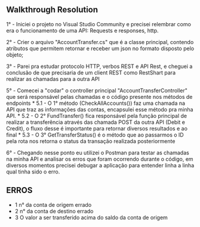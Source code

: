 
<h2>Walkthrough Resolution</h2>



1° - Iniciei o projeto no Visual Studio Community e precisei relembrar como era o funcionamento de uma API: Requests e responses, http.

2° - Crier o arquivo "AccountTransfer.cs" que é a classe principal, contendo atributos que permitem retornar e receber um json no formato disposto pelo objeto;

3° - Parei pra estudar protocolo HTTP, verbos REST e API Rest, e cheguei a conclusão de que precisaria de um client REST como RestShart para realizar as chamadas para a outra API

5° - Comecei a "codar" o controller principal "AccountTransferController" que será responsável pelas chamadas e o código presente nos métodos de endpoints
	* 5.1 - O 1° método (CheckAllAccounts()) faz uma chamada na API que traz as informações das contas, encapsulei esse método pra minha API.
	* 5.2 - O 2° FundTransfer() fica responsável pela função principal de realizar a transferência através das chamada POST da outra API (Debit e Credit), o fluxo desse é importante para retornar diversos resultados e ao final
	* 5.3 - O 3° GetTransferStatus() é o método que ao passarmos o ID pela rota nos retorna o status da transação realizada posteriormente

6° - Chegando nesse ponto eu utilizei o Postman para testar as chamadas na minha API e analisar os erros que foram ocorrendo durante o código, em diversos momentos precisei debugar a aplicação para entender linha a linha qual tinha sido o erro.



<h2>ERROS</h2>


- 1 n° da conta de origem errado
- 2 n° da conta de destino errado
- 3 O valor a ser transferido acima do saldo da conta de origem
